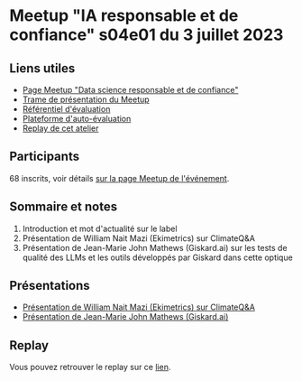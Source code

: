 # Meetup "IA responsable et de confiance" s04e01 du 3 juillet 2023

## Liens utiles

- [Page Meetup "Data science responsable et de confiance"](https://www.meetup.com/fr-FR/data-science-responsable-et-de-confiance/)
- [Trame de présentation du Meetup](https://docs.google.com/presentation/d/1Ma9UoLJLq_nnS21LLszfEWndkLZLGGombb3-u53G7kw/edit?usp=sharing)
- [Référentiel d'évaluation](https://github.com/LabeliaLabs/referentiel-evaluation-dsrc)
- [Plateforme d'auto-évaluation](https://assessment.labelia.org/)
- [Replay de cet atelier](www.labelia.org/fr/blog/replay-meetup-data-science-responsable-et-de-confiance-s04e02)

## Participants

68 inscrits, voir détails [sur la page Meetup de l'événement](https://www.meetup.com/fr-FR/data-science-responsable-et-de-confiance/events/294011467/).

## Sommaire et notes

1. Introduction et mot d'actualité sur le label
1. Présentation de William Nait Mazi (Ekimetrics) sur ClimateQ&A
1. Présentation de Jean-Marie John Mathews (Giskard.ai) sur les tests de qualité des LLMs et les outils développés par Giskard dans cette optique

## Présentations

- [Présentation de William Nait Mazi (Ekimetrics) sur ClimateQ&A](https://docs.google.com/presentation/d/1-UOmMq4tvLCfzyYGEST_dBQ9pYuPLO1_/edit?usp=sharing&ouid=117856019377976156276&rtpof=true&sd=true)
- [Présentation de Jean-Marie John Mathews (Giskard.ai)]()

## Replay

Vous pouvez retrouver le replay sur ce [lien](www.labelia.org/fr/blog/replay-meetup-data-science-responsable-et-de-confiance-s04e02).
